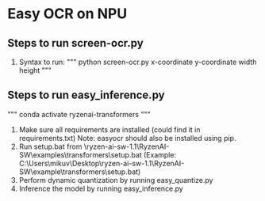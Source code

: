 # Easy OCR on NPU

## Steps to run screen-ocr.py

1. Syntax to run:
"""
python screen-ocr.py x-coordinate y-coordinate width height
"""
## Steps to run easy_inference.py

"""
conda activate ryzenai-transformers
"""

1. Make sure all requirements are installed (could find it in requirements.txt)
Note: easyocr should also be installed using pip.
2. Run setup.bat from \ryzen-ai-sw-1.1\RyzenAI-SW\examples\transformers\setup.bat (Example: C:\Users\mikuv\Desktop\ryzen-ai-sw-1.1\RyzenAI-SW\example\transformers\setup.bat)
3. Perform dynamic quantization by running easy_quantize.py
4. Inference the model by running easy_inference.py  